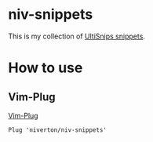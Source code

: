# niv-snippets

This is my collection of [UltiSnips snippets](http://github.com/SirVer/ultisnips).

# How to use

## Vim-Plug

[Vim-Plug](https://github.com/junegunn/vim-plug)

```viml
Plug 'niverton/niv-snippets'
```
